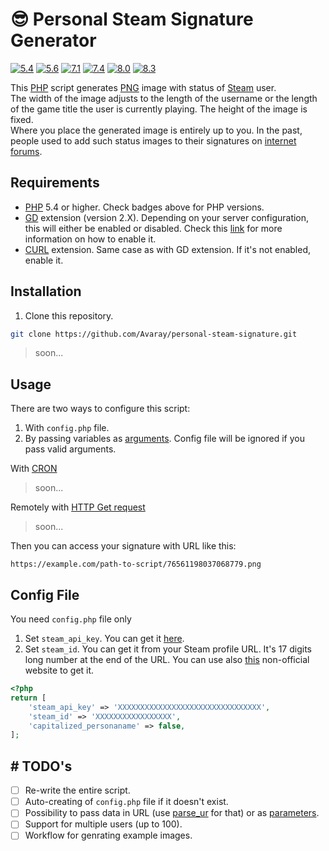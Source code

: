 # 😎 Personal Steam Signature Generator

<!-- Remember to change branches in badges after PR to main -->

[![5.4](https://github.com/Avaray/personal-steam-signature/actions/workflows/test_PHP5.4.yml/badge.svg)](https://github.com/Avaray/personal-steam-signature/actions/workflows/test_PHP5.4.yml)
[![5.6](https://github.com/Avaray/personal-steam-signature/actions/workflows/test_PHP5.6.yml/badge.svg)](https://github.com/Avaray/personal-steam-signature/actions/workflows/test_PHP5.6.yml)
[![7.1](https://github.com/Avaray/personal-steam-signature/actions/workflows/test_PHP7.1.yml/badge.svg)](https://github.com/Avaray/personal-steam-signature/actions/workflows/test_PHP7.1.yml)
[![7.4](https://github.com/Avaray/personal-steam-signature/actions/workflows/test_PHP7.4.yml/badge.svg)](https://github.com/Avaray/personal-steam-signature/actions/workflows/test_PHP7.4.yml)
[![8.0](https://github.com/Avaray/personal-steam-signature/actions/workflows/test_PHP8.0.yml/badge.svg)](https://github.com/Avaray/personal-steam-signature/actions/workflows/test_PHP8.0.yml)
[![8.3](https://github.com/Avaray/personal-steam-signature/actions/workflows/test_PHP8.3.yml/badge.svg)](https://github.com/Avaray/personal-steam-signature/actions/workflows/test_PHP8.3.yml)

This [PHP](https://www.php.net/) script generates [PNG](https://en.wikipedia.org/wiki/PNG) image with status of [Steam](https://store.steampowered.com/) user.  
The width of the image adjusts to the length of the username or the length of the game title the user is currently playing. The height of the image is fixed.  
Where you place the generated image is entirely up to you. In the past, people used to add such status images to their signatures on [internet forums](https://en.wikipedia.org/wiki/Internet_forum).

## Requirements

- [PHP](https://www.php.net/) 5.4 or higher. Check badges above for PHP versions.
- [GD](https://github.com/libgd/libgd) extension (version 2.X). Depending on your server configuration, this will either be enabled or disabled. Check this [link](https://stackoverflow.com/questions/2283199/enabling-installing-gd-extension-without-gd) for more information on how to enable it.
- [CURL](https://curl.se/) extension. Same case as with GD extension. If it's not enabled, enable it.

## Installation

1. Clone this repository.

```bash
git clone https://github.com/Avaray/personal-steam-signature.git
```

> soon...

## Usage

There are two ways to configure this script:

1. With `config.php` file.
2. By passing variables as [arguments](https://www.php.net/manual/en/reserved.variables.argv.php). Config file will be ignored if you pass valid arguments.

With [CRON](https://cronitor.io/guides)

> soon...

Remotely with [HTTP Get request](https://developer.mozilla.org/en-US/docs/Web/HTTP/Methods/GET)

> soon...

Then you can access your signature with URL like this:

```
https://example.com/path-to-script/76561198037068779.png
```

## Config File

You need `config.php` file only

1. Set `steam_api_key`. You can get it [here](prestashop/github-action-php-lint).
2. Set `steam_id`. You can get it from your Steam profile URL. It's 17 digits long number at the end of the URL. You can use also [this](https://steamid.info/) non-official website to get it.

```php
<?php
return [
    'steam_api_key' => 'XXXXXXXXXXXXXXXXXXXXXXXXXXXXXXXX',
    'steam_id' => 'XXXXXXXXXXXXXXXXX',
    'capitalized_personaname' => false,
];
```

## # TODO's

- [ ] Re-write the entire script.
- [ ] Auto-creating of `config.php` file if it doesn't exist.
- [ ] Possibility to pass data in URL (use [parse_ur](https://www.php.net/manual/en/function.parse-url.phpl) for that) or as [parameters](https://www.php.net/manual/en/reserved.variables.argv.php).
- [ ] Support for multiple users (up to 100).
- [ ] Workflow for genrating example images.

